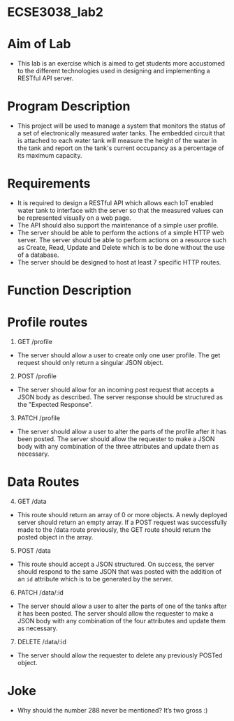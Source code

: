 # ECSE3038_lab2
# Aim of Lab
- This lab is an exercise which is aimed to get students more accustomed to the different technologies used in designing and implementing a RESTful API server.
# Program Description
- This project will be used to manage a system that monitors the status of a set of electronically measured water tanks. The embedded circuit that is attached to each water tank will measure the height of the water in the tank and report on the tank's current occupancy as a percentage of its maximum capacity.
# Requirements 
- It is required to design a RESTful API which allows each IoT enabled water tank to interface with the server so that the measured values can be represented visually on a web page. 
- The API should also support the maintenance of a simple user profile.
- The server should be able to perform the actions of a simple HTTP web server. The server should be able to perform actions on a resource such as Create, Read, Update and Delete which is to be done without the use of a database.
- The server should be designed to host at least 7 specific HTTP routes. 
# Function Description
# Profile routes
1. GET /profile
- The server should allow a user to create only one user profile. The get request should only return a singular JSON object.

2. POST /profile
- The server should allow for an incoming post request that accepts a JSON body as described. The server response should be structured as the "Expected Response". 

3. PATCH /profile
- The server should allow a user to alter the parts of the profile after it has been posted. The server should allow the requester to make a JSON body with any combination of the three attributes and update them as necessary. 

# Data Routes
4. GET /data
- This route should return an array of 0 or more objects. A newly deployed server should return an empty array.  If a POST request was successfully made to the /data route previously, the GET route should return the posted object in the array. 

5. POST /data
- This route should accept a JSON structured. On success, the server should respond to the same JSON that was posted with the addition of an `id` attribute which is to be generated by the server. 

6. PATCH /data/:id
- The server should allow a user to alter the parts of one of the tanks after it has been posted. The server should allow the requester to make a JSON body with any combination of the four attributes and update them as necessary.

7. DELETE /data/:id
- The server should allow the requester to delete any previously POSTed object. 

# Joke
- Why should the number 288 never be mentioned? It’s two gross :) 
